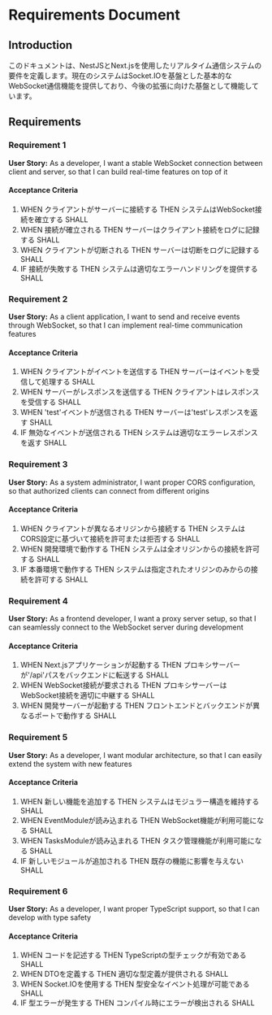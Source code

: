 # Requirements Document

## Introduction

このドキュメントは、NestJSとNext.jsを使用したリアルタイム通信システムの要件を定義します。現在のシステムはSocket.IOを基盤とした基本的なWebSocket通信機能を提供しており、今後の拡張に向けた基盤として機能しています。

## Requirements

### Requirement 1

**User Story:** As a developer, I want a stable WebSocket connection between client and server, so that I can build real-time features on top of it

#### Acceptance Criteria

1. WHEN クライアントがサーバーに接続する THEN システムはWebSocket接続を確立する SHALL
2. WHEN 接続が確立される THEN サーバーはクライアント接続をログに記録する SHALL
3. WHEN クライアントが切断される THEN サーバーは切断をログに記録する SHALL
4. IF 接続が失敗する THEN システムは適切なエラーハンドリングを提供する SHALL

### Requirement 2

**User Story:** As a client application, I want to send and receive events through WebSocket, so that I can implement real-time communication features

#### Acceptance Criteria

1. WHEN クライアントがイベントを送信する THEN サーバーはイベントを受信して処理する SHALL
2. WHEN サーバーがレスポンスを送信する THEN クライアントはレスポンスを受信する SHALL
3. WHEN 'test'イベントが送信される THEN サーバーは'test'レスポンスを返す SHALL
4. IF 無効なイベントが送信される THEN システムは適切なエラーレスポンスを返す SHALL

### Requirement 3

**User Story:** As a system administrator, I want proper CORS configuration, so that authorized clients can connect from different origins

#### Acceptance Criteria

1. WHEN クライアントが異なるオリジンから接続する THEN システムはCORS設定に基づいて接続を許可または拒否する SHALL
2. WHEN 開発環境で動作する THEN システムは全オリジンからの接続を許可する SHALL
3. IF 本番環境で動作する THEN システムは指定されたオリジンのみからの接続を許可する SHALL

### Requirement 4

**User Story:** As a frontend developer, I want a proxy server setup, so that I can seamlessly connect to the WebSocket server during development

#### Acceptance Criteria

1. WHEN Next.jsアプリケーションが起動する THEN プロキシサーバーが'/api'パスをバックエンドに転送する SHALL
2. WHEN WebSocket接続が要求される THEN プロキシサーバーはWebSocket接続を適切に中継する SHALL
3. WHEN 開発サーバーが起動する THEN フロントエンドとバックエンドが異なるポートで動作する SHALL

### Requirement 5

**User Story:** As a developer, I want modular architecture, so that I can easily extend the system with new features

#### Acceptance Criteria

1. WHEN 新しい機能を追加する THEN システムはモジュラー構造を維持する SHALL
2. WHEN EventModuleが読み込まれる THEN WebSocket機能が利用可能になる SHALL
3. WHEN TasksModuleが読み込まれる THEN タスク管理機能が利用可能になる SHALL
4. IF 新しいモジュールが追加される THEN 既存の機能に影響を与えない SHALL

### Requirement 6

**User Story:** As a developer, I want proper TypeScript support, so that I can develop with type safety

#### Acceptance Criteria

1. WHEN コードを記述する THEN TypeScriptの型チェックが有効である SHALL
2. WHEN DTOを定義する THEN 適切な型定義が提供される SHALL
3. WHEN Socket.IOを使用する THEN 型安全なイベント処理が可能である SHALL
4. IF 型エラーが発生する THEN コンパイル時にエラーが検出される SHALL